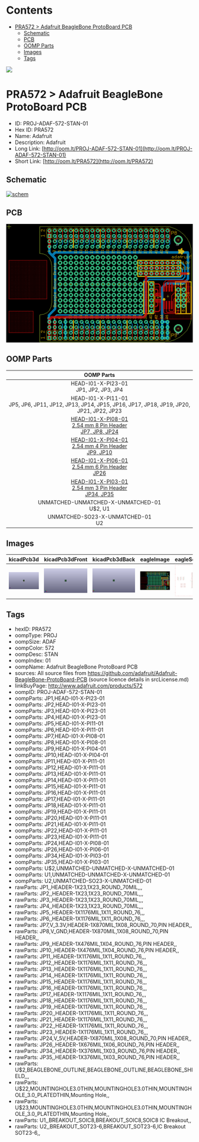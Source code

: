 



Contents
========

* [PRA572 > Adafruit BeagleBone ProtoBoard PCB](#pra572--adafruit-beaglebone-protoboard-pcb)
	* [Schematic](#schematic)
	* [PCB](#pcb)
	* [OOMP Parts](#oomp-parts)
	* [Images](#images)
	* [Tags](#tags)
  
![][im]
# PRA572 > Adafruit BeagleBone ProtoBoard PCB

- ID: PROJ-ADAF-572-STAN-01
- Hex ID: PRA572
- Name: Adafruit
- Description: Adafruit
- Long Link: [http://oom.lt/PROJ-ADAF-572-STAN-01](http://oom.lt/PROJ-ADAF-572-STAN-01)
- Short Link: [http://oom.lt/PRA572](http://oom.lt/PRA572)

## Schematic
  
[![schem](eagleSchemImage.png)](eagleSchemImage.png)
## PCB
  
[![pcb](eagleImage.png)](eagleImage.png)
## OOMP Parts
  

|OOMP Parts|
| :---: |
|HEAD-I01-X-PI23-01<BR>JP1, JP2, JP3, JP4|
|HEAD-I01-X-PI11-01<BR>JP5, JP6, JP11, JP12, JP13, JP14, JP15, JP16, JP17, JP18, JP19, JP20, JP21, JP22, JP23|
|[HEAD-I01-X-PI08-01<br> 2.54 mm 8 Pin Header<br> JP7, JP8, JP24](https://github.com/oomlout/oomlout_OOMP_parts/tree/main/HEAD-I01-X-PI08-01/)|
|[HEAD-I01-X-PI04-01<br> 2.54 mm 4 Pin Header<br> JP9, JP10](https://github.com/oomlout/oomlout_OOMP_parts/tree/main/HEAD-I01-X-PI04-01/)|
|[HEAD-I01-X-PI06-01<br> 2.54 mm 6 Pin Header<br> JP26](https://github.com/oomlout/oomlout_OOMP_parts/tree/main/HEAD-I01-X-PI06-01/)|
|[HEAD-I01-X-PI03-01<br> 2.54 mm 3 Pin Header<br> JP34, JP35](https://github.com/oomlout/oomlout_OOMP_parts/tree/main/HEAD-I01-X-PI03-01/)|
|UNMATCHED-UNMATCHED-X-UNMATCHED-01<BR>U$2, U1|
|UNMATCHED-SO23-X-UNMATCHED-01<BR>U2|

## Images
  
  

|kicadPcb3d|kicadPcb3dFront|kicadPcb3dBack|eagleImage|eagleSchemImage|
| :---: | :---: | :---: | :---: | :---: |
|[![kicadPcb3d](kicadPcb3d_140.png)](kicadPcb3d.png)|[![kicadPcb3dFront](kicadPcb3dFront_140.png)](kicadPcb3dFront.png)|[![kicadPcb3dBack](kicadPcb3dBack_140.png)](kicadPcb3dBack.png)|[![eagleImage](eagleImage_140.png)](eagleImage.png)|[![eagleSchemImage](eagleSchemImage_140.png)](eagleSchemImage.png)|

## Tags

- hexID: PRA572
- oompType: PROJ
- oompSize: ADAF
- oompColor: 572
- oompDesc: STAN
- oompIndex: 01
- oompName: Adafruit BeagleBone ProtoBoard PCB
- sources: All source files from https://github.com/adafruit/Adafruit-BeagleBone-ProtoBoard-PCB (source licence details in srcLicense.md)
- linkBuyPage: http://www.adafruit.com/products/572
- oompID: PROJ-ADAF-572-STAN-01
- oompParts: JP1,HEAD-I01-X-PI23-01
- oompParts: JP2,HEAD-I01-X-PI23-01
- oompParts: JP3,HEAD-I01-X-PI23-01
- oompParts: JP4,HEAD-I01-X-PI23-01
- oompParts: JP5,HEAD-I01-X-PI11-01
- oompParts: JP6,HEAD-I01-X-PI11-01
- oompParts: JP7,HEAD-I01-X-PI08-01
- oompParts: JP8,HEAD-I01-X-PI08-01
- oompParts: JP9,HEAD-I01-X-PI04-01
- oompParts: JP10,HEAD-I01-X-PI04-01
- oompParts: JP11,HEAD-I01-X-PI11-01
- oompParts: JP12,HEAD-I01-X-PI11-01
- oompParts: JP13,HEAD-I01-X-PI11-01
- oompParts: JP14,HEAD-I01-X-PI11-01
- oompParts: JP15,HEAD-I01-X-PI11-01
- oompParts: JP16,HEAD-I01-X-PI11-01
- oompParts: JP17,HEAD-I01-X-PI11-01
- oompParts: JP18,HEAD-I01-X-PI11-01
- oompParts: JP19,HEAD-I01-X-PI11-01
- oompParts: JP20,HEAD-I01-X-PI11-01
- oompParts: JP21,HEAD-I01-X-PI11-01
- oompParts: JP22,HEAD-I01-X-PI11-01
- oompParts: JP23,HEAD-I01-X-PI11-01
- oompParts: JP24,HEAD-I01-X-PI08-01
- oompParts: JP26,HEAD-I01-X-PI06-01
- oompParts: JP34,HEAD-I01-X-PI03-01
- oompParts: JP35,HEAD-I01-X-PI03-01
- oompParts: U$2,UNMATCHED-UNMATCHED-X-UNMATCHED-01
- oompParts: U1,UNMATCHED-UNMATCHED-X-UNMATCHED-01
- oompParts: U2,UNMATCHED-SO23-X-UNMATCHED-01
- rawParts: JP1,,HEADER-1X23,1X23_ROUND_70MIL,,,
- rawParts: JP2,,HEADER-1X23,1X23_ROUND_70MIL,,,
- rawParts: JP3,,HEADER-1X23,1X23_ROUND_70MIL,,,
- rawParts: JP4,,HEADER-1X23,1X23_ROUND_70MIL,,,
- rawParts: JP5,,HEADER-1X1176MIL,1X11_ROUND_76,,,
- rawParts: JP6,,HEADER-1X1176MIL,1X11_ROUND_76,,,
- rawParts: JP7,V_3.3V,HEADER-1X870MIL,1X08_ROUND_70,PIN HEADER,,
- rawParts: JP8,V_GND,HEADER-1X870MIL,1X08_ROUND_70,PIN HEADER,,
- rawParts: JP9,,HEADER-1X476MIL,1X04_ROUND_76,PIN HEADER,,
- rawParts: JP10,,HEADER-1X476MIL,1X04_ROUND_76,PIN HEADER,,
- rawParts: JP11,,HEADER-1X1176MIL,1X11_ROUND_76,,,
- rawParts: JP12,,HEADER-1X1176MIL,1X11_ROUND_76,,,
- rawParts: JP13,,HEADER-1X1176MIL,1X11_ROUND_76,,,
- rawParts: JP14,,HEADER-1X1176MIL,1X11_ROUND_76,,,
- rawParts: JP15,,HEADER-1X1176MIL,1X11_ROUND_76,,,
- rawParts: JP16,,HEADER-1X1176MIL,1X11_ROUND_76,,,
- rawParts: JP17,,HEADER-1X1176MIL,1X11_ROUND_76,,,
- rawParts: JP18,,HEADER-1X1176MIL,1X11_ROUND_76,,,
- rawParts: JP19,,HEADER-1X1176MIL,1X11_ROUND_76,,,
- rawParts: JP20,,HEADER-1X1176MIL,1X11_ROUND_76,,,
- rawParts: JP21,,HEADER-1X1176MIL,1X11_ROUND_76,,,
- rawParts: JP22,,HEADER-1X1176MIL,1X11_ROUND_76,,,
- rawParts: JP23,,HEADER-1X1176MIL,1X11_ROUND_76,,,
- rawParts: JP24,V_5V,HEADER-1X870MIL,1X08_ROUND_70,PIN HEADER,,
- rawParts: JP26,,HEADER-1X676MIL,1X06_ROUND_76,PIN HEADER,,
- rawParts: JP34,,HEADER-1X376MIL,1X03_ROUND_76,PIN HEADER,,
- rawParts: JP35,,HEADER-1X376MIL,1X03_ROUND_76,PIN HEADER,,
- rawParts: U$2,BEAGLEBONE_OUTLINE,BEAGLEBONE_OUTLINE,BEAGLEBONE_SHIELD,,,
- rawParts: U$22,MOUNTINGHOLE3.0THIN,MOUNTINGHOLE3.0THIN,MOUNTINGHOLE_3.0_PLATEDTHIN,Mounting Hole,,
- rawParts: U$23,MOUNTINGHOLE3.0THIN,MOUNTINGHOLE3.0THIN,MOUNTINGHOLE_3.0_PLATEDTHIN,Mounting Hole,,
- rawParts: U1,,BREAKOUT_SOIC8,BREAKOUT_SOIC8,SOIC8 IC Breakout,,
- rawParts: U2,,BREAKOUT_SOT23-6,BREAKOUT_SOT23-6,IC Breakout SOT23-6,,



[im]: kicadPcb3d_450.png
